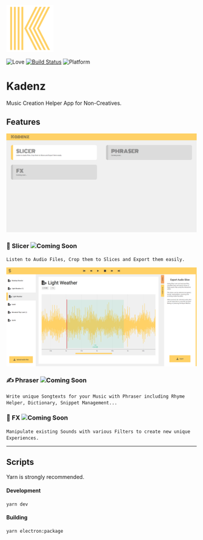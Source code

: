 ![Logo](./documentation/kadenz.png 'Logo')

![Love](https://img.shields.io/badge/Made%20with-%E2%99%A5-red.svg)
[![Build Status](https://travis-ci.com/TinkeringAround/kadenz.svg?branch=master)](https://travis-ci.com/TinkeringAround/kadenz)
![Platform](https://img.shields.io/badge/platform-windows-yellow.svg?style=flat")

# Kadenz

Music Creation Helper App for Non-Creatives.

## Features

![Dashboard](./documentation/dashboard.PNG 'Dashboard')

### 🍕 Slicer ![Coming Soon](https://img.shields.io/badge/-New!-brightGreen.svg?style=flat")

`Listen to Audio Files, Crop them to Slices and Export them easily.`

![Slicer](./documentation/slicer.PNG 'Slicer')

### ✍ Phraser ![Coming Soon](https://img.shields.io/badge/-Coming_Soon-blue.svg?style=flat")

`Write unique Songtexts for your Music with Phraser including Rhyme Helper, Dictionary, Snippet Management...`

### 🎼 FX ![Coming Soon](https://img.shields.io/badge/-Coming_Soon-blue.svg?style=flat")

`Manipulate existing Sounds with various Filters to create new unique Experiences.`

----------------------------------------------------------------

## Scripts

Yarn is strongly recommended.

#### Development

```
yarn dev
```

#### Building

```
yarn electron:package
```
